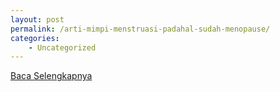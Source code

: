 ```yaml
---
layout: post
permalink: /arti-mimpi-menstruasi-padahal-sudah-menopause/
categories:
    - Uncategorized
---
```


[Baca Selengkapnya](/02)